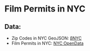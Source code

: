 # Film Permits in NYC

## Data:
- Zip Codes in NYC GeoJSON: [βNYC]('https://data.beta.nyc')
- Film Permits in NYC: [NYC OpenData]('https://opendata.cityofnewyork.us/)